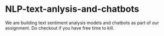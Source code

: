 # NLP-text-anlysis-and-chatbots
We are building text sentiment analysis models and chatbots as part of our assignment. Do checkout if you have free time to kill. 
